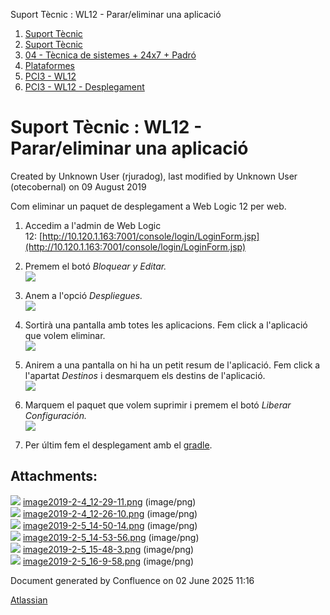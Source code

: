 Suport Tècnic : WL12 - Parar/eliminar una aplicació  

1.  [Suport Tècnic](index.md)
2.  [Suport Tècnic](13893782.md)
3.  [04 - Tècnica de sistemes + 24x7 + Padró](26313202.md)
4.  [Plataformes](Plataformes_41520520.md)
5.  [PCI3 - WL12](PCI3---WL12_41520942.md)
6.  [PCI3 - WL12 - Desplegament](PCI3---WL12---Desplegament_41520944.md)

Suport Tècnic : WL12 - Parar/eliminar una aplicació
===================================================

Created by Unknown User (rjuradog), last modified by Unknown User (otecobernal) on 09 August 2019

Com eliminar un paquet de desplegament a Web Logic 12 per web.

1.  Accedim a l'admin de Web Logic 12: [http://10.120.1.163:7001/console/login/LoginForm.jsp](http://10.120.1.163:7001/console/login/LoginForm.jsp)
2.  Premem el botó _Bloquear y Editar._  
    ![](attachments/26313484/26317768.png)  
      
    
3.  Anem a l'opció _Despliegues._  
    ![](attachments/26313484/26317766.png)
4.  Sortirà una pantalla amb totes les aplicacions. Fem click a l'aplicació que volem eliminar.  
    ![](attachments/26313484/26314004.png)  
      
    
5.  Anirem a una pantalla on hi ha un petit resum de l'aplicació. Fem click a l'apartat _Destinos_ i desmarquem els destins de l'aplicació.  
    ![](attachments/26313484/26314020.png)  
      
    
6.  Marquem el paquet que volem suprimir i premem el botó _Liberar Configuración._  
    ![](attachments/26313484/26314066.png)  
      
    
7.  Per últim fem el desplegament amb el [gradle](https://steps.everis.com/confluence/display/AOC/PCIv3+-+WebLogic12).

  

  

Attachments:
------------

![](images/icons/bullet_blue.gif) [image2019-2-4\_12-29-11.png](attachments/26313484/26317766.png) (image/png)  
![](images/icons/bullet_blue.gif) [image2019-2-4\_12-26-10.png](attachments/26313484/26317768.png) (image/png)  
![](images/icons/bullet_blue.gif) [image2019-2-5\_14-50-14.png](attachments/26313484/26314004.png) (image/png)  
![](images/icons/bullet_blue.gif) [image2019-2-5\_14-53-56.png](attachments/26313484/26314002.png) (image/png)  
![](images/icons/bullet_blue.gif) [image2019-2-5\_15-48-3.png](attachments/26313484/26314020.png) (image/png)  
![](images/icons/bullet_blue.gif) [image2019-2-5\_16-9-58.png](attachments/26313484/26314066.png) (image/png)  

Document generated by Confluence on 02 June 2025 11:16

[Atlassian](http://www.atlassian.com/)